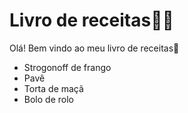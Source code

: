 # Livro de receitas:woman_cook:

Olá! Bem vindo ao meu livro de receitas:wave:

- Strogonoff de frango
- Pavê
- Torta de maçã
- Bolo de rolo


